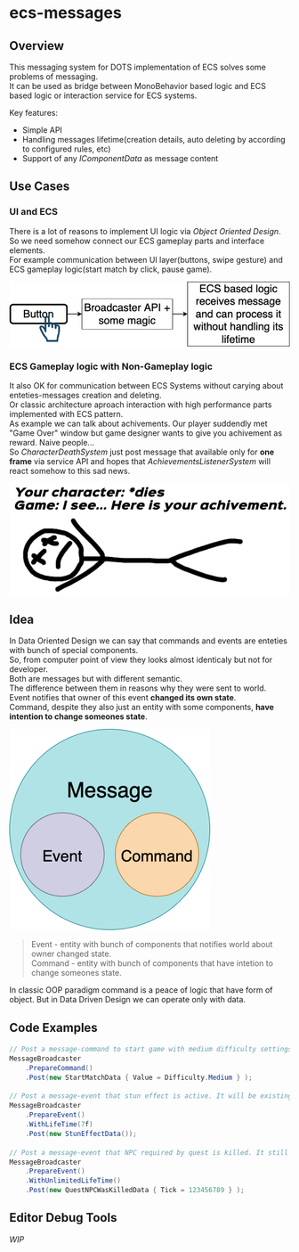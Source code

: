 # ecs-messages

## Overview
This messaging system for DOTS implementation of ECS solves some problems of messaging.<br/>
It can be used as bridge between MonoBehavior based logic and ECS based logic or interaction service for ECS systems.<br/>

Key features:
- Simple API
- Handling messages lifetime(creation details, auto deleting by according to configured rules, etc)
- Support of any *IComponentData* as message content

## Use Cases

### UI and ECS 
There is a lot of reasons to implement UI logic via *Object Oriented Design*.<br/>
So we need somehow connect our ECS gameplay parts and interface elements.<br/>
For example communication between UI layer(buttons, swipe gesture) and ECS gameplay logic(start match by click, pause game).<br/>

![UI magic](documentation/use_case_ui.png)

### ECS Gameplay logic with Non-Gameplay logic 
It also OK for communication between ECS Systems without carying about enteties-messages creation and deleting.<br/>
Or classic architecture aproach interaction with high performance parts implemented with ECS pattern.<br/>
As example we can talk about achivements. Our player suddendly met "Game Over" window but game designer wants to give you achivement as reward. Naive people...<br/>
So *CharacterDeathSystem* just post message that available only for **one frame** via service API and hopes that *AchievementsListenerSystem* will react somehow to this sad news.<br/>

![Achiements happens..](documentation/use_case_achievements.png)

## Idea
In Data Oriented Design we can say that commands and events are enteties with bunch of special components.<br/>
So, from computer point of view they looks almost identicaly but not for developer.<br/>
Both are messages but with different semantic.<br/>
The difference between them in reasons why they were sent to world.<br/>
Event notifies that owner of this event **changed its own state**.<br/>
Command, despite they also just an entity with some components, **have intention to change someones state**.<br/>

![Everything is message](documentation/data_driven_message.png)

> Event - entity with bunch of components that notifies world about owner changed state.<br/> 
> Command - entity with bunch of components that have intetion to change someones state.<br/>

In classic OOP paradigm command is a peace of logic that have form of object. But in Data Driven Design we can operate only with data.<br/>

## Code Examples
```csharp
// Post a message-command to start game with medium difficulty settings. It will be available only for one frame and will be deleted.
MessageBroadcaster
    .PrepareCommand()
    .Post(new StartMatchData { Value = Difficulty.Medium } );

// Post a message-event that stun effect is active. It will be existing for next seven seconds and then would be deleted.
MessageBroadcaster
    .PrepareEvent()
    .WithLifeTime(7f)
    .Post(new StunEffectData());

// Post a message-event that NPC required by quest is killed. It still can be manually deleted and serve as "global flag with some data".
MessageBroadcaster
    .PrepareEvent()
    .WithUnlimitedLifeTime()
    .Post(new QuestNPCWasKilledData { Tick = 123456789 } );
```

## Editor Debug Tools
*WIP*